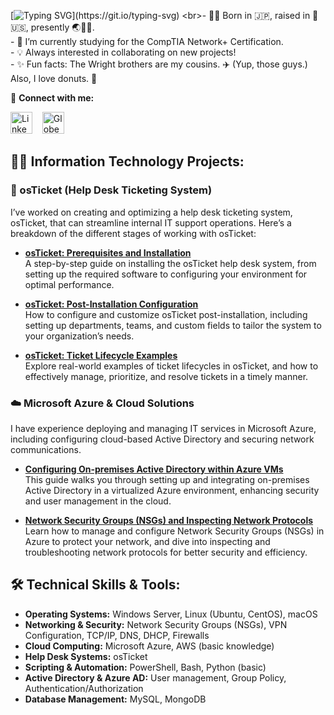 [![Typing SVG](https://readme-typing-svg.herokuapp.com?font=Avenir&weight=800&size=30&duration=3000&pause=1000&color=F7DB4C&vCenter=true&width=1000&height=35&lines=Hi+there!+%F0%9F%91%8B+I'm+Dinar+Davis%2C+an+IT+Support+professional.)](https://git.io/typing-svg)
<br>- 👶🏽 Born in 🇯🇵, raised in 🌉 🇺🇸, presently 🌏📍👀.<br>- 🌱 I’m currently studying for the CompTIA Network+ Certification.<br>- 💡 Always interested in collaborating on new projects!<br>- ✨ Fun facts: The Wright brothers are my cousins. ✈️ (Yup, those guys.) Also, I love donuts. 🍩

🔗 **Connect with me:**

<a href="https://www.linkedin.com/in/dinardavis/"><img src="https://upload.wikimedia.org/wikipedia/commons/thumb/c/ca/LinkedIn_logo_initials.png/768px-LinkedIn_logo_initials.png" width="35" height="35" alt="LinkedIn" title="LinkedIn"/></a> &nbsp;&nbsp; <a href="https://dinardavis.com/"><img src="https://upload.wikimedia.org/wikipedia/commons/0/0b/Blue_globe_icon.svg" width="35" height="35" alt="Globe" title="Globe"/></a>

## 🧑‍💻 Information Technology Projects:

### **🔧 osTicket (Help Desk Ticketing System)**  
I’ve worked on creating and optimizing a help desk ticketing system, osTicket, that can streamline internal IT support operations. Here’s a breakdown of the different stages of working with osTicket:

- **[osTicket: Prerequisites and Installation](https://github.com/dinar-davis/osticket-prereqs)**  
  A step-by-step guide on installing the osTicket help desk system, from setting up the required software to configuring your environment for optimal performance.

- **[osTicket: Post-Installation Configuration](https://github.com/dinar-davis/post-install-config)**  
  How to configure and customize osTicket post-installation, including setting up departments, teams, and custom fields to tailor the system to your organization’s needs.

- **[osTicket: Ticket Lifecycle Examples](https://github.com/dinar-davis/ticket-lifecycle)**  
  Explore real-world examples of ticket lifecycles in osTicket, and how to effectively manage, prioritize, and resolve tickets in a timely manner.

### **☁️ Microsoft Azure & Cloud Solutions**  
I have experience deploying and managing IT services in Microsoft Azure, including configuring cloud-based Active Directory and securing network communications.

- **[Configuring On-premises Active Directory within Azure VMs](https://github.com/dinar-davis/configure-ad)**  
  This guide walks you through setting up and integrating on-premises Active Directory in a virtualized Azure environment, enhancing security and user management in the cloud.

- **[Network Security Groups (NSGs) and Inspecting Network Protocols](https://github.com/dinar-davis/azure-network-protocols)**  
  Learn how to manage and configure Network Security Groups (NSGs) in Azure to protect your network, and dive into inspecting and troubleshooting network protocols for better security and efficiency.


## 🛠️ Technical Skills & Tools:

- **Operating Systems:** Windows Server, Linux (Ubuntu, CentOS), macOS
- **Networking & Security:** Network Security Groups (NSGs), VPN Configuration, TCP/IP, DNS, DHCP, Firewalls
- **Cloud Computing:** Microsoft Azure, AWS (basic knowledge)
- **Help Desk Systems:** osTicket
- **Scripting & Automation:** PowerShell, Bash, Python (basic)
- **Active Directory & Azure AD:** User management, Group Policy, Authentication/Authorization
- **Database Management:** MySQL, MongoDB

